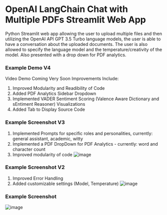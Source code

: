 # OpenAI LangChain Chat with Multiple PDFs Streamlit Web App
Python Streamlit web app allowing the user to upload multiple files and then utilizing the OpenAI API GPT 3.5 Turbo language models, the user is able to have a conversation about the uploaded documents. The user is also allowed to specify the language model and the temperature/creativity of the model. Also presented with a drop down for PDF analytics.

### Example Demo V4
Video Demo Coming Very Soon
Improvements Include:
1. Improved Modularity and Readibility of Code
3. Added PDF Analytics Sidebar Dropdown
4. Implemented VADER Sentiment Scoring (Valence Aware Dictionary and sEntiment Reasoner) Visualizations
5. Added Tab to Display Source Code

### Example Screenshot V3
1. Implemented Prompts for specific roles and personalities, currently: general assistant, academic, witty
2. Implemented a PDF DropDown for PDF Analytics - currently: word and character count
3. Improved modularity of code
![image](https://github.com/petermartens98/OpenAI-LangChain-Chat-with-Multiple-PDFs-Streamlit-Web-App/assets/87671757/979ec4f6-a5ad-4206-83ef-94ff48e78c24)


### Example Screenshot V2
1. Improved Error Handling
2. Added customizable settings (Model, Temperature)
![image](https://github.com/petermartens98/OpenAI-Chat-with-Multiple-PDFs-Streamlit-Web-App/assets/87671757/160fe8aa-9c61-4832-83b8-6cdafa245d59)

### Example Screenshot
![image](https://github.com/petermartens98/OpenAI-Chat-with-Multiple-PDFs-Streamlit-Web-App/assets/87671757/8eea4725-7987-4653-b5a0-42528cdc39b3)


